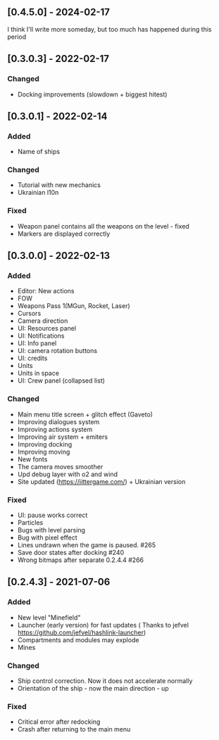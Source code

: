 ## [0.4.5.0] - 2024-02-17
I think I'll write more someday, but too much has happened during this period

## [0.3.0.3] - 2022-02-17
### Changed
- Docking improvements (slowdown + biggest hitest)

## [0.3.0.1] - 2022-02-14
### Added
- Name of ships

### Changed
- Tutorial with new mechanics
- Ukrainian l10n

### Fixed
- Weapon panel contains all the weapons on the level - fixed
- Markers are displayed correctly 

## [0.3.0.0] - 2022-02-13
### Added
- Editor: New actions
- FOW
- Weapons Pass 1(MGun, Rocket, Laser)
- Cursors
- Camera direction
- UI: Resources panel
- UI: Notifications
- UI: Info panel
- UI: camera rotation buttons
- UI: credits
- Units
- Units in space
- UI: Crew panel (collapsed list)

### Changed
- Main menu title screen + glitch effect (Gaveto)
- Improving dialogues system
- Improving actions system
- Improving air system + emiters
- Improving docking
- Improving moving
- New fonts
- The camera moves smoother
- Upd debug layer with o2 and wind
- Site updated (https://jittergame.com/) + Ukrainian version

### Fixed
- UI: pause works correct
- Particles
- Bugs with level parsing
- Bug with pixel effect
- Lines undrawn when the game is paused. #265
- Save door states after docking #240
- Wrong bitmaps after separate 0.2.4.4 #266

## [0.2.4.3] - 2021-07-06
### Added
- New level "Minefield"
- Launcher (early version) for fast updates ( Thanks to jefvel https://github.com/jefvel/hashlink-launcher)
- Compartments and modules may explode
- Mines

### Changed
- Ship control correction. Now it does not accelerate normally
- Orientation of the ship - now the main direction - up

### Fixed
- Critical error after redocking
- Crash after returning to the main menu
